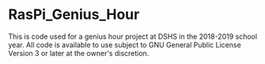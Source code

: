 # RasPi_Genius_Hour
This is code used for a genius hour project at DSHS in the 2018-2019 school year.
All code is available to use subject to GNU General Public License Version 3 or later at the owner's discretion.
